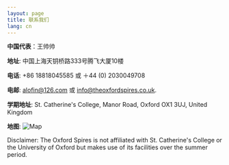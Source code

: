 ```yaml
---
layout: page
title: 联系我们
lang: cn
---
```


**中国代表**：王帅帅

**地址**: 中国上海天钥桥路333号腾飞大厦10楼

**电话**: +86 18818045585 或 ＋44 (0) 2030049708

**电邮**: [alofin@126.com](alofin@126.com) 或 [info@theoxfordspires.co.uk](info@theoxfordspires.co.uk).

**学期地址**: St. Catherine's College, Manor Road, Oxford OX1 3UJ, United Kingdom

**地图**:
![Map](http://kosrae.stcatz.ox.ac.uk/modules/ckeditor/ckfinder/userfiles/files/Col_02A3_1080.jpg)


<p class="message">
Disclaimer: The Oxford Spires is not affiliated with St. Catherine's College or the University of Oxford but makes use of its facilities over the summer period.
</p>
